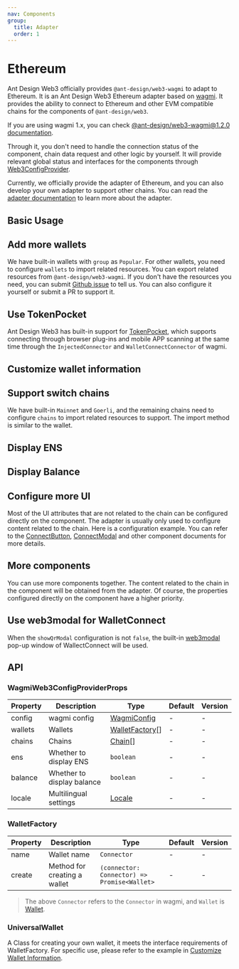 ```yaml
---
nav: Components
group:
  title: Adapter
  order: 1
---
```


# Ethereum

Ant Design Web3 officially provides `@ant-design/web3-wagmi` to adapt to Ethereum. It is an Ant Design Web3 Ethereum adapter based on [wagmi](https://wagmi.sh/). It provides the ability to connect to Ethereum and other EVM compatible chains for the components of `@ant-design/web3`.

If you are using wagmi 1.x, you can check [@ant-design/web3-wagmi@1.2.0 documentation](https://github.com/ant-design/ant-design-web3/blob/f7c9d51086f82b13a9cf94353b999348e17001de/packages/web3/src/wagmi/index.md).

Through it, you don't need to handle the connection status of the component, chain data request and other logic by yourself. It will provide relevant global status and interfaces for the components through [Web3ConfigProvider](../web3-config-provider/index.md).

Currently, we officially provide the adapter of Ethereum, and you can also develop your own adapter to support other chains. You can read the [adapter documentation](../../../../docs/guide/adapter.md) to learn more about the adapter.

## Basic Usage

<code src="./demos/basic.tsx"></code>

## Add more wallets

We have built-in wallets with `group` as `Popular`. For other wallets, you need to configure `wallets` to import related resources. You can export related resources from `@ant-design/web3-wagmi`. If you don't have the resources you need, you can submit [Github issue](https://github.com/ant-design/ant-design-web3/issues) to tell us. You can also configure it yourself or submit a PR to support it.

<code src="./demos/more-wallets.tsx"></code>

## Use TokenPocket

Ant Design Web3 has built-in support for [TokenPocket](https://www.tokenpocket.pro/), which supports connecting through browser plug-ins and mobile APP scanning at the same time through the `InjectedConnector` and `WalletConnectConnector` of wagmi.

<code src="./demos/token-pocket"></code>

## Customize wallet information

<code src="./demos/custom-wallet"></code>

## Support switch chains

We have built-in `Mainnet` and `Goerli`, and the remaining chains need to configure `chains` to import related resources to support. The import method is similar to the wallet.

<code src="./demos/chains.tsx"></code>

## Display ENS

<code src="./demos/name.tsx"></code>

## Display Balance

<code src="./demos/balance.tsx"></code>

## Configure more UI

Most of the UI attributes that are not related to the chain can be configured directly on the component. The adapter is usually only used to configure content related to the chain. Here is a configuration example. You can refer to the [ConnectButton](../connect-button/index.md), [ConnectModal](../connect-modal/index.md) and other component documents for more details.

<code src="./demos/uiconfig.tsx"></code>

## More components

You can use more components together. The content related to the chain in the component will be obtained from the adapter. Of course, the properties configured directly on the component have a higher priority.

<code src="./demos/more-components.tsx"></code>

## Use web3modal for WalletConnect

When the `showQrModal` configuration is not `false`, the built-in [web3modal](https://web3modal.com/) pop-up window of WallectConnect will be used.

<code src="./demos/web3modal.tsx"></code>

## API

### WagmiWeb3ConfigProviderProps

| Property | Description | Type | Default | Version |
| --- | --- | --- | --- | --- |
| config | wagmi config | [WagmiConfig](https://wagmi.sh/core/config) | - | - |
| wallets | Wallets | [WalletFactory](#walletfactory)[] | - | - |
| chains | Chains | [Chain](./types#chain)[] | - | - |
| ens | Whether to display ENS | `boolean` | - | - |
| balance | Whether to display balance | `boolean` | - | - |
| locale | Multilingual settings | [Locale](https://github.com/ant-design/ant-design-web3/blob/main/packages/common/src/locale/en_US.ts) | - | - |

### WalletFactory

| Property | Description | Type | Default | Version |
| --- | --- | --- | --- | --- |
| name | Wallet name | `Connector` | - | - |
| create | Method for creating a wallet | `(connector: Connector) => Promise<Wallet>` | - | - |

> The above `Connector` refers to the `Connector` in wagmi, and `Wallet` is [Wallet](./types#wallet).

### UniversalWallet

A Class for creating your own wallet, it meets the interface requirements of WalletFactory. For specific use, please refer to the example in [Customize Wallet Information](#customize-wallet-information).
